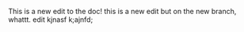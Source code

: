 This is a new edit to the doc!
this is a new edit but on the new branch, whattt.
edit
kjnasf
k;ajnfd;
